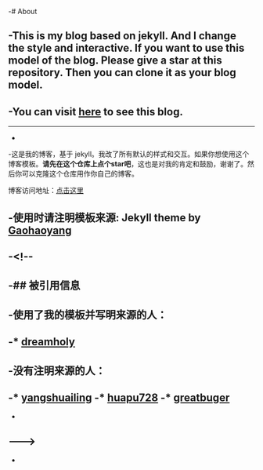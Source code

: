 -# About
  
 -This is my blog based on jekyll. And I change the style and interactive. If you want to use this model of the blog. **Please give a star at this repository**. Then you can clone it as your blog model.
 -
 -You can visit [here](http://gaohaoyang.github.io) to see this blog.
 -
 ----
 -
 -这是我的博客，基于 jekyll。我改了所有默认的样式和交互。如果你想使用这个博客模板。**请先在这个仓库上点个star吧**，这也是对我的肯定和鼓励，谢谢了。然后你可以克隆这个仓库用作你自己的博客。
  
  博客访问地址：[点击这里](http://gaohaoyang.github.io)
  
 -**使用时请注明模板来源:  Jekyll theme by [Gaohaoyang](https://github.com/Gaohaoyang/gaohaoyang.github.io)**
 -
 -<!--
 -
 -## 被引用信息
 -
 -使用了我的模板并写明来源的人：   
 -
 -* [dreamholy](http://dreamholy.github.io/)
 -
 -没有注明来源的人：
 -
 -* [yangshuailing](http://yangshuailing.github.io/com/)
 -* [huapu728](http://huapu728.github.io/)
 -* [greatbuger](http://greatbuger.github.io/) 
 -
 -
 --->
 -
 -